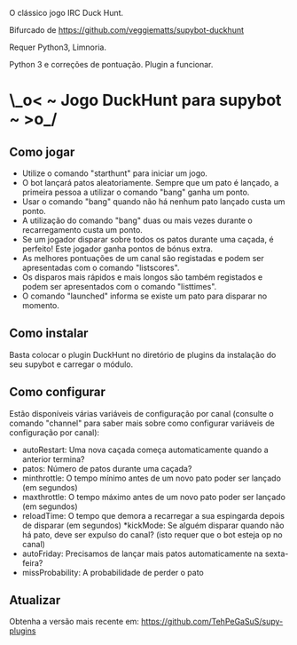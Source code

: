 O clássico jogo IRC Duck Hunt.

Bifurcado de https://github.com/veggiematts/supybot-duckhunt

Requer Python3, Limnoria.

Python 3 e correções de pontuação. Plugin a funcionar.

\\\_o< ~ Jogo DuckHunt para supybot ~ >o_/
=======================================

Como jogar
-----------
* Utilize o comando "starthunt" para iniciar um jogo. 
* O bot lançará patos aleatoriamente. Sempre que um pato é lançado, a primeira pessoa a utilizar o comando "bang" ganha um ponto. 
* Usar o comando "bang" quando não há nenhum pato lançado custa um ponto. 
* A utilização do comando "bang" duas ou mais vezes durante o recarregamento custa um ponto. 
* Se um jogador disparar sobre todos os patos durante uma caçada, é perfeito! Este jogador ganha pontos de bónus extra. 
* As melhores pontuações de um canal são registadas e podem ser apresentadas com o comando "listscores". 
* Os disparos mais rápidos e mais longos são também registados e podem ser apresentados com o comando "listtimes". 
* O comando "launched" informa se existe um pato para disparar no momento.

Como instalar
--------------
Basta colocar o plugin DuckHunt no diretório de plugins da instalação do seu supybot e carregar o módulo.

Como configurar
----------------
Estão disponíveis várias variáveis ​​de configuração por canal (consulte o comando "channel" para saber mais sobre como configurar variáveis ​​de configuração por canal):
* autoRestart: Uma nova caçada começa automaticamente quando a anterior termina? 
* patos: Número de patos durante uma caçada? 
* minthrottle: O tempo mínimo antes de um novo pato poder ser lançado (em segundos)
* maxthrottle: O tempo máximo antes de um novo pato poder ser lançado (em segundos)
* reloadTime: O tempo que demora a recarregar a sua espingarda depois de disparar (em segundos)
*kickMode: Se alguém disparar quando não há pato, deve ser expulso do canal? (isto requer que o bot esteja op no canal)
* autoFriday: Precisamos de lançar mais patos automaticamente na sexta-feira? 
* missProbability: A probabilidade de perder o pato

Atualizar
------
Obtenha a versão mais recente em: https://github.com/TehPeGaSuS/supy-plugins
